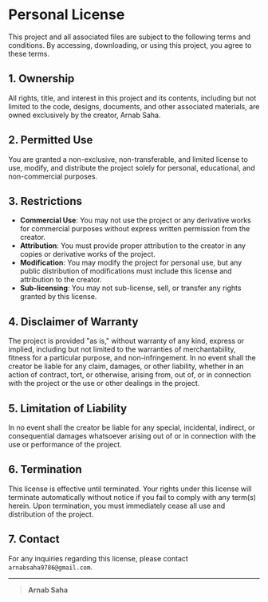 # Personal License

This project and all associated files are subject to the following terms and conditions. By accessing, downloading, or using this project, you agree to these terms.

## 1. Ownership

All rights, title, and interest in this project and its contents, including but not limited to the code, designs, documents, and other associated materials, are owned exclusively by the creator, Arnab Saha.

## 2. Permitted Use

You are granted a non-exclusive, non-transferable, and limited license to use, modify, and distribute the project solely for personal, educational, and non-commercial purposes.

## 3. Restrictions

- **Commercial Use**: You may not use the project or any derivative works for commercial purposes without express written permission from the creator.
- **Attribution**: You must provide proper attribution to the creator in any copies or derivative works of the project.
- **Modification**: You may modify the project for personal use, but any public distribution of modifications must include this license and attribution to the creator.
- **Sub-licensing**: You may not sub-license, sell, or transfer any rights granted by this license.

## 4. Disclaimer of Warranty

The project is provided "as is," without warranty of any kind, express or implied, including but not limited to the warranties of merchantability, fitness for a particular purpose, and non-infringement. In no event shall the creator be liable for any claim, damages, or other liability, whether in an action of contract, tort, or otherwise, arising from, out of, or in connection with the project or the use or other dealings in the project.

## 5. Limitation of Liability

In no event shall the creator be liable for any special, incidental, indirect, or consequential damages whatsoever arising out of or in connection with the use or performance of the project.

## 6. Termination

This license is effective until terminated. Your rights under this license will terminate automatically without notice if you fail to comply with any term(s) herein. Upon termination, you must immediately cease all use and distribution of the project.


## 7. Contact

For any inquiries regarding this license, please contact `arnabsaha9786@gmail.com`.

---

> **Arnab Saha**
